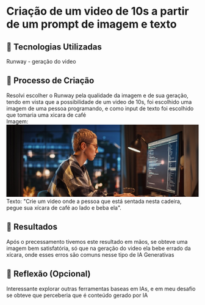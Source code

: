 # Criação de um video de 10s a partir de um prompt de imagem e texto

## 🤖 Tecnologias Utilizadas
Runway - geração do video

## 🧐 Processo de Criação
 Resolvi escolher o Runway pela qualidade da imagem e de sua geração, tendo em vista que a possibilidade de um video de 10s, foi escolhido uma imagem
 de uma pessoa programando, e como input de texto foi escolhido que tomaria uma xicara de café<br>
 Imagem:
![Imagem figurativa](dia-do-programador-1.jpg)
 Texto:
 "Crie um video onde a pessoa que está sentada nesta cadeira, pegue sua xícara de café ao lado e beba ela".

## 🚀 Resultados
Após o precessamento tivemos este resultado em mãos, se obteve uma imagem bem satisfatória, só que na geração do video ela bebe errado da xícara, onde esses erros são comuns nesse tipo de IA Generativas

## 💭 Reflexão (Opcional)
 Interessante explorar outras ferramentas baseas em IAs, e em meu desafio se obteve que perceberia que é conteúdo gerado por IA
